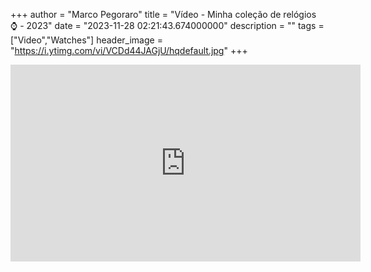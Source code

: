 +++
  author = "Marco Pegoraro"
  title = "Vídeo - Minha coleção de relógios ⌚️ - 2023"
  date = "2023-11-28 02:21:43.674000000"
  description = ""
  tags = ["Video","Watches"] 
  header_image = "https://i.ytimg.com/vi/VCDd44JAGjU/hqdefault.jpg"
+++
  
<iframe width="560" height="315" src="https://www.youtube.com/embed/VCDd44JAGjU?si=hktEtIttxNbsXVrv" title="YouTube video player" frameborder="0" allow="accelerometer; autoplay; clipboard-write; encrypted-media; gyroscope; picture-in-picture; web-share" referrerpolicy="strict-origin-when-cross-origin" allowfullscreen></iframe>